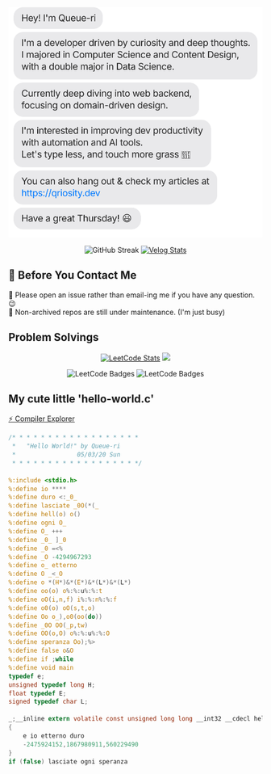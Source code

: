 [![Message](https://github.com/Queue-ri/Queue-ri/blob/main/chat.svg)](https://qriosity.dev)

<p align="center">
<img src="https://github-readme-streak-stats-eight.vercel.app/?user=Queue-ri&theme=material-palenight&hide_border=true&border_radius=16" alt="GitHub Streak" width="390px" height="auto" /> <a href="https://velog.io/@qriosity"><img src="https://velog-readme-stats.vercel.app/api/list?name=qriosity" alt="Velog Stats" width="430px" height="auto" /></a>
</p>

## 💬 Before You Contact Me

📢 Please open an issue rather than email-ing me if you have any question. 😉<br />
📢 Non-archived repos are still under maintenance. (I'm just busy)

## Problem Solvings

<p align="center">
<a href="https://leetcode.com/Queue_ri/"><img src="https://leetcard.jacoblin.cool/queue_ri?theme=dark&font=ABeeZee&ext=heatmap" alt="LeetCode Stats" width="360px" height="auto" /></a>
<a href="https://solved.ac/en/profile/queue_ri"><img src="https://api.solve-nyang.com/compose/queue_ri" width="460px" height="auto"/></a>
</p>
<p align="center">
<img src="https://github.com/user-attachments/assets/936f6fdd-d1ed-4916-b8af-194a4a819977" alt="LeetCode Badges" width="300px" height="auto" />
<img src="https://github.com/user-attachments/assets/bf5897cd-623a-45e8-8f2e-41221f6a615e" alt="LeetCode Badges" width="300px" height="auto" />
</p>

## My cute little 'hello-world.c'

[⚡ Compiler Explorer](https://godbolt.org/z/EoWTTY4qb)

```c
/* * * * * * * * * * * * * * * * * *
 *   "Hello World!" by Queue-ri  
 *                 05/03/20 Sun  
 * * * * * * * * * * * * * * * * * */

%:include <stdio.h>
%:define io ****
%:define duro <:_0_
%:define lasciate _0O(*(_
%:define hell(o) o()
%:define ogni O_
%:define O_ +++
%:define _0_ ]_0
%:define _0 =<%
%:define _O -4294967293
%:define o_ etterno
%:define O _<_O
%:define o *(H*)&*(E*)&*(L*)&*(L*)
%:define oo(o) o%:%:u%:%:t
%:define oO(i,n,f) i%:%:n%:%:f
%:define o0(o) oO(s,t,o)
%:define Oo o_),o0(oo(do))
%:define _0O OO(_p,tw)
%:define OO(o,O) o%:%:u%:%:O
%:define speranza Oo);%>
%:define false o&O
%:define if ;while
%:define void main
typedef e;
unsigned typedef long H;
float typedef E;
signed typedef char L;

_;__inline extern volatile const unsigned long long __int32 __cdecl hell(void)
{
	e io etterno duro
	-2475924152,1867980911,560229490
}
if (false) lasciate ogni speranza
```
